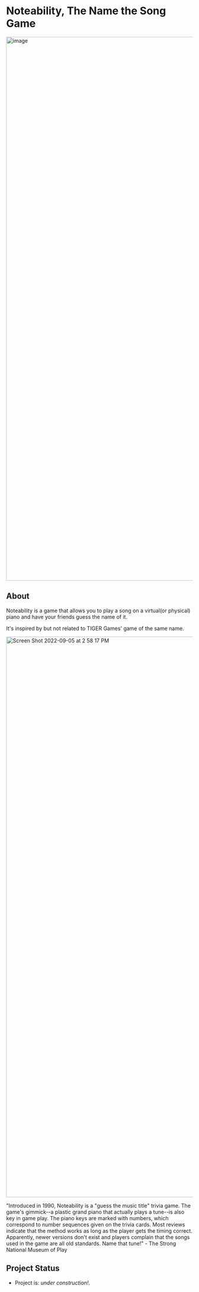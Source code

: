 # Noteability, The Name the Song Game
<img width="1467" alt="image" src="https://user-images.githubusercontent.com/5254749/217098731-71317e59-c0e9-4489-910f-ddb2c117a8a7.png">

## About
Noteability is a game that allows you to play a song on a virtual(or physical) piano and have your friends guess the name of it. 

It's inspired by but not related to TIGER Games' game of the same name.

<img width="1512" alt="Screen Shot 2022-09-05 at 2 58 17 PM" src="https://www.geekyhobbies.com/wp-content/uploads/2017/05/Noteability-Box.jpg.webp">

"Introduced in 1990, Noteability is a "guess the music title" trivia game. The game's gimmick--a plastic grand piano that actually plays a tune--is also key in game play. The piano keys are marked with numbers, which correspond to number sequences given on the trivia cards. Most reviews indicate that the method works as long as the player gets the timing correct. Apparently, newer versions don't exist and players complain that the songs used in the game are all old standards. Name that tune!" - The Strong National Museum of Play


## Project Status
- Project is: _under construction!_.


<!-- ## Check out the live frontend [_here_](https://syntesthesium.herokuapp.com/). 

 ## Table of Contents
* [General Info](#general-information)
* [GitHub Repo](#github-repos)
* [Technologies Used](#technologies-used)
* [Features](#features)
* [Setup](#setup)
* [Usage](#usage)

## General Information
This project, part of Flatiron Software Engineering track, focused oncreating a fullstack app using all the knowledge we gained over the course of the program. This is my capstone!

## GitHub Repo
- [github](https://github.com/batmanonwheels/flatiron-capstone-project)


## Technologies Used
### Backend Server
- Ruby ~> version 2.7.4
- Rails ~> version 7.0.3
- Bycrypt ~> version 3.1.7
- Postgresql ~> version 12.11
- Spotfiy API

### Frontend Server
- React ^18.2.0
- React-Router-Dom ^6.3
- React-Player ^2.10.1
- chakra-ui/react": ^2.2.8,

## Features
### Backend MAIN API Endpoints
| Method | Endpoint | Params | Description |
| --- |----- | ------ | ------|
| GET | /me |  | returns current session user 
| POST | /login |  | creates a new session for an existing user
| DELETE | /logout|  | logs the current user out
| GET | /other |  | returns user associated with username
|  | | username | 
| POST | /signup |  | creates a new user
|  | |username | 
|  | |password | encrypted in the backend
| DELETE | /users/:id |  | deletes the user
| GET | /posts |  | returs all posts
| GET | /posts/:id |  | returns a specific post
| GET | /show_top |  | returns the top three rated posts
| POST |  /posts |  | creates a new post
|  | |title | post title
|  | |video | video file stored by active storage
|  | |user_id | user associated with the post
|  | |description | post description
| PATCH | /posts/:id |  | updates a post
|  | |title | post title
|  | |video | video file stored by active storage
|  | |user_id | user associated with the post
|  | |description | post description
| DELETE | /posts/:id |  | deletes the post
| GET | /comments/:id |  | returs specific comment
| POST |  /comments |  | creates a new comment
|  | |text | comment text
|  | |user_id | user associated with the post
|  | |post_id | post associated with the post
| PATCH | /comments/:id |  | updates a comments text
|  | |text | comment text
| DELETE | /comments/:id |  | deletes the post
| POST | /follow |  | user follows another user to see their posts
|  | |follower_id | id of user following another user
|  | |followee_id | id of user being followed
| DELETE | /follow |  | user unfollows
|  | |follower_id | id of user following another user
|  | |followee_id | id of user being followed 

## Setup
Take the following steps to set up the servers in a development environment
- Fork the project into your local machine [repo](https://github.com/batmanonwheels/flatiron-capstone-project)
- Ensure postgres is insalled locally 
### Backend
- `bundle install`
- Sign into the spotify developer dashboard[here](https://developer.spotify.com/dashboard/login) and create an app. For more info regarding the Spotify API, refer to the [docs](https://developer.spotify.com/documentation/web-api/)`
- Retrieve your client ID and SECRET and put it in ENV variables, alongside your redirect URL (make sure the variable names are CLIENT_ID, CLIENT_SECRET, and REDIRECT_URL) in the config/application.yml file.
- NOTE: PLEASE MAKE SURE THAT THE FILE IS BEING IGNORED BY GIT, as this data is very sensitive.
- `rails db:create`
- `rails db:migrate`
- `sudo service postgresql start`
- `rails s`
- Backend server will now be running on [http://localhost:3000](http://localhost:3000)

### Frontend
- `npm install --prefix client`
- `npm start -- prefix client`
- Frontend server will now be running on [http://localhost:4000/](http://localhost:4000/)


## Usage

1. Login by connecting your Spotify account to the app.
2. The homepage shows your recently played tracks. You can also browse your recently saved albums. 
3. You can check your profile to view your favorited tracks, and write reviews for them as well.
<img width="1512" alt="Screen Shot 2022-09-05 at 2 59 33 PM" src="https://user-images.githubusercontent.com/5254749/188505379-8400146b-ca79-4c9c-8a3b-812a20b70df6.png">
4. View recent reviews, and like/comment on them to give feedback!
 -->
 

